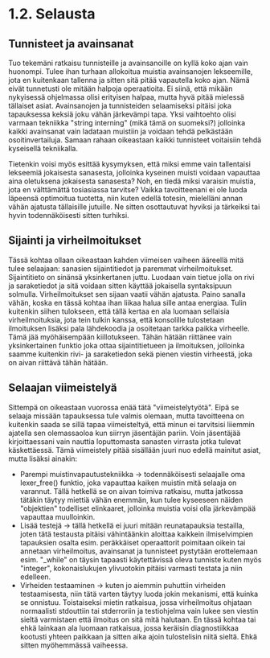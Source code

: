 # 1.2. Selausta


## Tunnisteet ja avainsanat

Tuo tekemäni ratkaisu tunnisteille ja avainsanoille on kyllä koko ajan vain huonompi.
Tulee ihan turhaan allokoitua muistia avainsanojen lekseemille, jota en kuitenkaan
tallenna ja sitten sitä pitää vapautella koko ajan. Nämä eivät tunnetusti ole mitään
halpoja operaatioita. Ei siinä, että mikään nykyisessä ohjelmassa olisi erityisen halpaa,
mutta hyvä pitää mielessä tällaiset asiat. Avainsanojen ja tunnisteiden selaamiseksi
pitäisi joka tapauksessa keksiä joku vähän järkevämpi tapa. Yksi vaihtoehto olisi varmaan
tekniikka "string interning" (mikä tämä on suomeksi?) jolloinka kaikki avainsanat vain
ladataan muistiin ja voidaan tehdä pelkästään osoitinvertailuja. Samaan rahaan oikeastaan
kaikki tunnisteet voitaisiin tehdä kyseisellä tekniikalla.

Tietenkin voisi myös esittää kysymyksen, että miksi emme vain tallentaisi lekseemiä
jokaisesta sanasesta, jolloinka kyseinen muisti voidaan vapauttaa aina oletuksena jokaisesta
sanasesta? Noh, en tiedä miksi varaisin muistia, jota en välttämättä tosiasiassa tarvitse?
Vaikka tavoitteenani ei ole luoda läpeensä optimoitua tuotetta, niin kuten edellä totesin,
mielelläni annan vähän ajatusta tällaisille jutuille. Ne sitten osottautuvat hyviksi ja
tärkeiksi tai hyvin todennäköisesti sitten turhiksi.


## Sijainti ja virheilmoitukset

Tässä kohtaa ollaan oikeastaan kahden viimeisen vaiheen ääreellä mitä tulee selaajaan:
sanasien sijaintitiedot ja paremmat virheilmoitukset. Sijaintitieto on sinänsä yksinkertanen
juttu. Luodaan vain tietue jolla on rivi ja saraketiedot ja sitä voidaan sitten käyttää
jokaisella syntaksipuun solmulla. Virheilmoitukset sen sijaan vaatii vähän ajatusta. Paino
sanalla vähän, koska en tässä kohtaa ihan liikaa halua sille antaa energiaa. Tulin kuitenkin
siihen tulokseen, että tällä kertaa en ala luomaan sellaisia virheilmoituksia, jota tein
tulkin kanssa, että konsolille tulostetaan ilmoituksen lisäksi pala lähdekoodia ja osoitetaan
tarkka paikka virheelle. Tämä jää myöhäisempään kiillotukseen. Tähän hätään riittänee vain
yksinkertainen funktio joka ottaa sijaintitietueen ja ilmoituksen, jolloinka saamme kuitenkin
rivi- ja saraketiedon sekä pienen viestin virheestä, joka on aivan riittävä tähän hätään.


## Selaajan viimeistelyä

Sittempä on oikeastaan vuorossa enää tätä "viimeistelytyötä". Eipä se selaaja missään tapauksessa
tule valmis olemaan, mutta tavoitteena on kuitenkin saada se sillä tapaa viimeisteltyä, että
minun ei tarvitsisi liiemmin ajatella sen olemassaoloa kun siirryn jäsentäjän pariin. Voin
jäsentäjää kirjoittaessani vain nauttia loputtomasta sanasten virrasta jotka tulevat käskettäessä.
Tämä viimeistely pitää sisällään juuri nuo edellä mainitut asiat, mutta lisäksi ainakin:

* Parempi muistinvapautustekniikka -> todennäköisesti selaajalle oma lexer_free() funktio, joka
vapauttaa kaiken muistin mitä selaaja on varannut. Tällä hetkellä se on aivan toimiva ratkaisu, 
mutta jatkossa tätäkin täytyy miettiä vähän enemmän, kun tulee kyseeseen näiden "objektien"
todelliset elinkaaret, jolloinka muistia voisi olla järkevämpää vapauttaa muulloinkin.
* Lisää testejä -> tällä hetkellä ei juuri mitään reunatapauksia testailla, joten tätä testausta
pitäisi vähintäänkin aloittaa kaikkein ilmiselvimpien tapauksien osalta esim. peräkkäiset 
operaattorit poimitaan oikein tai annetaan virheilmoitus, avainsanat ja tunnisteet pystytään
erottelemaan esim. "\_while" on täysin tapaasti käytettävissä oleva tunniste kuten myös "integer",
kokonaislukujen ylivuotokin pitäisi varmasti testata ja niin edelleen.
* Virheiden testaaminen -> kuten jo aiemmin puhuttiin virheiden testaamisesta, niin tätä varten
täytyy luoda jokin mekanismi, että kuinka se onnistuu. Toistaiseksi mietin ratkaisua, jossa
virheilmoitus ohjataan normaalisti stdouttiin tai stderroriin ja testiohjelma vain lukee sen
viestin sieltä varmistaen että ilmoitus on sitä mitä halutaan. En tässä kohtaa tai ehkä lainkaan
ala luomaan ratkaisua, jossa keräisin diagnostiikkaa kootusti yhteen paikkaan ja sitten aika
ajoin tulostelisin niitä sieltä. Ehkä sitten myöhemmässä vaiheessa.


